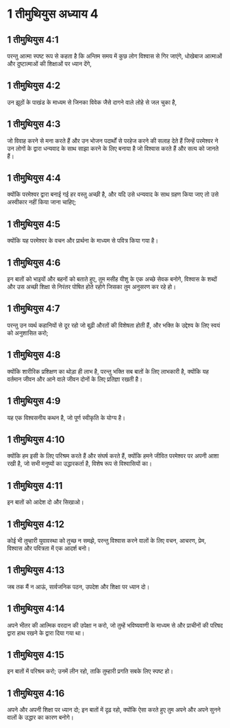 # 1 तीमुथियुस अध्याय 4

## 1 तीमुथियुस 4:1

परन्तु आत्मा स्पष्ट रूप से कहता है कि अन्तिम समय में कुछ लोग विश्वास से गिर जाएंगे, धोखेबाज आत्माओं और दुष्टात्माओं की शिक्षाओं पर ध्यान देंगे,

## 1 तीमुथियुस 4:2

उन झूठों के पाखंड के माध्यम से जिनका विवेक जैसे दागने वाले लोहे से जल चुका है,

## 1 तीमुथियुस 4:3

जो विवाह करने से मना करते हैं और उन भोजन पदार्थों से परहेज करने की सलाह देते हैं जिन्हें परमेश्वर ने उन लोगों के द्वारा धन्यवाद के साथ साझा करने के लिए बनाया है जो विश्वास करते हैं और सत्य को जानते हैं।

## 1 तीमुथियुस 4:4

क्योंकि परमेश्वर द्वारा बनाई गई हर वस्तु अच्छी है, और यदि उसे धन्यवाद के साथ ग्रहण किया जाए तो उसे अस्वीकार नहीं किया जाना चाहिए;

## 1 तीमुथियुस 4:5

क्योंकि यह परमेश्वर के वचन और प्रार्थना के माध्यम से पवित्र किया गया है।

## 1 तीमुथियुस 4:6

इन बातों को भाइयों और बहनों को बताते हुए, तुम मसीह यीशु के एक अच्छे सेवक बनोगे, विश्वास के शब्दों और उस अच्छी शिक्षा से निरंतर पोषित होते रहोगे जिसका तुम अनुसरण कर रहे हो।

## 1 तीमुथियुस 4:7

परन्तु उन व्यर्थ कहानियों से दूर रहो जो बूढ़ी औरतों की विशेषता होती हैं, और भक्ति के उद्देश्य के लिए स्वयं को अनुशासित करो;

## 1 तीमुथियुस 4:8

क्योंकि शारीरिक प्रशिक्षण का थोड़ा ही लाभ है, परन्तु भक्ति सब बातों के लिए लाभकारी है, क्योंकि यह वर्तमान जीवन और आने वाले जीवन दोनों के लिए प्रतिज्ञा रखती है।

## 1 तीमुथियुस 4:9

यह एक विश्वसनीय कथन है, जो पूर्ण स्वीकृति के योग्य है।

## 1 तीमुथियुस 4:10

क्योंकि हम इसी के लिए परिश्रम करते हैं और संघर्ष करते हैं, क्योंकि हमने जीवित परमेश्वर पर अपनी आशा रखी है, जो सभी मनुष्यों का उद्धारकर्ता है, विशेष रूप से विश्वासियों का।

## 1 तीमुथियुस 4:11

इन बातों को आदेश दो और सिखाओ।

## 1 तीमुथियुस 4:12

कोई भी तुम्हारी युवावस्था को तुच्छ न समझे, परन्तु विश्वास करने वालों के लिए वचन, आचरण, प्रेम, विश्वास और पवित्रता में एक आदर्श बनो।

## 1 तीमुथियुस 4:13

जब तक मैं न आऊं, सार्वजनिक पठन, उपदेश और शिक्षा पर ध्यान दो।

## 1 तीमुथियुस 4:14

अपने भीतर की आत्मिक वरदान की उपेक्षा न करो, जो तुम्हें भविष्यवाणी के माध्यम से और प्राचीनों की परिषद द्वारा हाथ रखने के द्वारा दिया गया था।

## 1 तीमुथियुस 4:15

इन बातों में परिश्रम करो; उनमें लीन रहो, ताकि तुम्हारी प्रगति सबके लिए स्पष्ट हो।

## 1 तीमुथियुस 4:16

अपने और अपनी शिक्षा पर ध्यान दो; इन बातों में दृढ़ रहो, क्योंकि ऐसा करते हुए तुम अपने और अपने सुनने वालों के उद्धार का कारण बनोगे।
